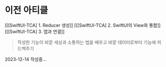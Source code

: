 # 이전 아티클
[[[SwiftUI-TCA] 1. Reducer 생성]]
[[[SwiftUI-TCA] 2. SwiftUI의 View와 통합]]
[[[SwiftUI-TCA] 3. 앱과 연결]]

> 작성한 기능이 바깥 세상과 소통하는 법을 배우고 바깥 데이터로부터 기능에 피드백주기



2023-12-14 작성중...
